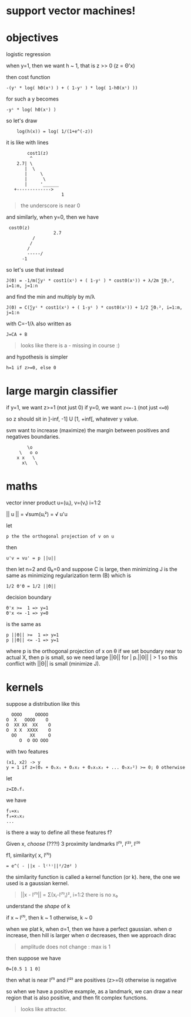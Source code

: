 support vector machines!
========================

objectives
==========
logistic regression

when y=1, then we want h ~ 1, that is z >> 0 (z = Θ'x)

then cost function

	-(yⁱ * log( hΘ(xⁱ) ) + ( 1-yⁱ ) * log( 1-hΘ(xⁱ) ))

for such a y becomes

	-yⁱ * log( hΘ(xⁱ) )

so let's draw

		log(h(x)) = log( 1/(1+e^(-z))	

it is like with lines

			cost1(z)
			 ^
		2.7| \
		   |  \
		   | 	 \
		   | 	  \
		   |   	 '______
       +------------->
						 1

> the underscore is near 0

and similarly, when y=0, then we have

     cost0(z)
			          2.7
              /
             /
            /
			-----/
          -1

so let's use that instead

    J(Θ) = -1/m(∑yⁱ * cost1(xⁱ) + ( 1-yⁱ ) * cost0(xⁱ)) + λ/2m ∑Θⱼ², i=1:m, j=1:n

and find the min and multiply by m/λ

    J(Θ) = C(∑yⁱ * cost1(xⁱ) + ( 1-yⁱ ) * cost0(xⁱ)) + 1/2 ∑Θⱼ², i=1:m, j=1:n

with C=-1/λ
also written as

    J=CA + B

> looks like there is a - missing in course :)

and hypothesis is simpler

    h=1 if z>=0, else 0

large margin classifier
=======================
if y=1, we want z>=1 (not just 0)
if y=0, we want `z<=-1` (not just `<=0`)


so z should sit in ]-inf, -1] U [1, +inf[, whatever y value.

svm want to increase (maximize) the margin between positives and negatives boundaries.


            \o
         \   o o
        x x   \
          x\   \

maths
=====
vector inner product u=(uᵢ), v=(vᵢ) i=1:2

  || u || = √sum(uᵢ²) = √ u'u

let

    p the the orthogonal projection of v on u

then

    u'v = vu' = p ||u||

then let n=2 and Θ₀=0
and suppose C is large, then minimizing J is the same as minimizing regularization term (B)
which is

    1/2 Θ'Θ = 1/2 ||Θ||

decision boundary

    Θ'x >=  1 => y=1
    Θ'x <= -1 => y=0

is the same as

    p ||Θ|| >=  1 => y=1
    p ||Θ|| <= -1 => y=1

where p is the orthogonal projection of x on θ
if we set boundary near to actual X, then p is small, so we need large ||Θ|| for | p.||Θ|| | > 1
so this conflict with ||Θ|| is small (minimize J).

kernels
=======
suppose a distribution like this

      OOOO     OOOOO
    O  X   OOOO    O
    O  XX XX  XX    O
    O  X X  XXXX    O
      OO     XX     O
         O  O OO OOO

with two features

    (x1, x2) -> y
    y = 1 if z=(Θ₀ + Θ₁x₁ + Θ₂x₂ + Θ₃x₁x₂ + ... Θ₅x₂²) >= 0; 0 otherwise

let

    z=ΣΘᵢfᵢ

we have

    f₁=x₁
    f₃=x₁x₂
    ...

is there a way to define all these features f?

Given x, _choose_ (???!) 3 proximity landmarks l⁽¹⁾, l⁽²⁾, l⁽³⁾

f1, similarity( x, l⁽¹⁾)

    = e^( - ||x - l⁽¹⁾||²/2σ² )

the similarity function is called a kernel function (or k).
here, the one we used is a gaussian kernel.


> ||x - l⁽¹⁾|| = Σ(xᵢ-l⁽¹⁾ᵢ)², i=1:2
> there is no x₀
>

understand the _shape_ of k

if x ~ l⁽¹⁾, then k ~ 1
otherwise, k ~ 0

when we plat k, when σ=1, then we have a perfect gaussian.
when σ increase, then hill is larger
when σ decreases, then we approach dirac

> amplitude does not change : max is 1
>

then suppose we have

    Θ=[0.5 1 1 0]

then what is near l⁽¹⁾ and l⁽²⁾ are positives (z>=0)
otherwise is negative

so when we have a positive example, as a landmark, we can draw a near region that is
also positive, and then fit complex functions.

> looks like attractor.
>


